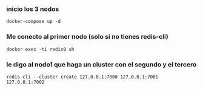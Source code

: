 ### inicio los 3 nodos
`docker-compose up -d`
### Me conecto al primer nodo (solo si no tienes redis-cli)
`docker exec -ti redis0 sh`
### le digo al nodo1 que haga un cluster con el segundo y el tercero
`redis-cli --cluster create 127.0.0.1:7000 127.0.0.1:7001 127.0.0.1:7002`
